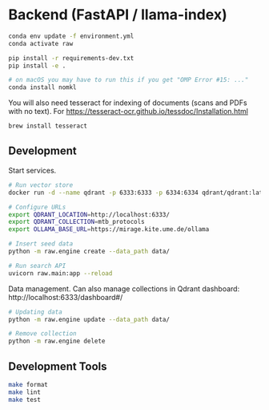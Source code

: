 # Backend (FastAPI / llama-index)

```sh
conda env update -f environment.yml
conda activate raw

pip install -r requirements-dev.txt
pip install -e .

# on macOS you may have to run this if you get "OMP Error #15: ..."
conda install nomkl
```

You will also need tesseract for indexing of documents (scans and PDFs with no text). For https://tesseract-ocr.github.io/tessdoc/Installation.html

```sh
brew install tesseract
```

## Development

Start services.

```sh
# Run vector store
docker run -d --name qdrant -p 6333:6333 -p 6334:6334 qdrant/qdrant:latest

# Configure URLs
export QDRANT_LOCATION=http://localhost:6333/
export QDRANT_COLLECTION=mtb_protocols
export OLLAMA_BASE_URL=https://mirage.kite.ume.de/ollama

# Insert seed data
python -m raw.engine create --data_path data/

# Run search API
uvicorn raw.main:app --reload
```

Data management. Can also manage collections in Qdrant dashboard: http://localhost:6333/dashboard#/

```sh
# Updating data
python -m raw.engine update --data_path data/

# Remove collection
python -m raw.engine delete
```

## Development Tools

```sh
make format
make lint
make test
```
